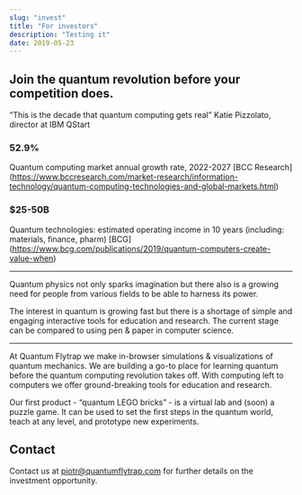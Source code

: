 ```yaml
---
slug: "invest"
title: "For investors"
description: "Testing it"
date: 2019-05-23
---
```


## Join the quantum revolution before your competition does.

“This is the decade that quantum computing gets real”
Katie Pizzolato, 
director at IBM QStart

### 52.9%
Quantum computing market 
annual growth rate, 2022-2027
[BCC Research] (https://www.bccresearch.com/market-research/information-technology/quantum-computing-technologies-and-global-markets.html)

### $25-50B
Quantum technologies: estimated operating income in 10 years (including: materials, finance, pharm)
[BCG] (https://www.bcg.com/publications/2019/quantum-computers-create-value-when)

---
Quantum physics not only sparks imagination but there also is a growing need for people from various fields to be able to harness its power. 

The interest in quantum is growing fast but there is a shortage of simple and engaging interactive tools for education and research. 
The current stage can be compared to using pen & paper in computer science.

---
At Quantum Flytrap we make in-browser simulations & visualizations of quantum mechanics. We are building a go-to place for learning quantum before the quantum computing revolution takes off. With computing left to computers we offer ground-breaking tools for education and research. 

Our first product - “quantum LEGO bricks” - is a virtual lab and (soon) a puzzle game. It can be used to set the first steps in the quantum world, teach at any level, and prototype new experiments.

## Contact

Contact us at <piotr@quantumflytrap.com> for further details on the investment opportunity.
